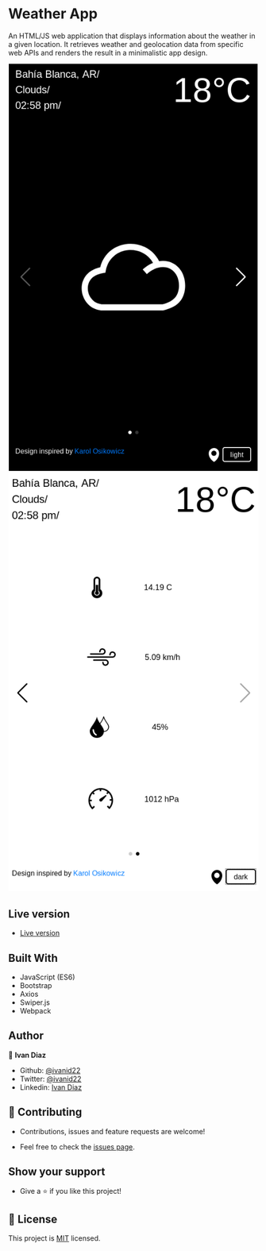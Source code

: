 # Weather App
  An HTML/JS web application that displays information about the weather in a given location. It retrieves weather and geolocation data from specific web APIs and renders the result in a minimalistic app design.

  ![Dark-1](./dark-1.png) ![Light-2](./light-2.png)
  ## Live version
  - [Live version](https://iid-weather-app.netlify.app/) 
  
  ## Built With
  - JavaScript (ES6)
  - Bootstrap
  - Axios
  - Swiper.js
  - Webpack

  ## Author

  👤 **Ivan Diaz**

  - Github: [@ivanid22](https://github.com/ivanid22)
  - Twitter: [@ivanid22](https://twitter.com/ivanid22)
  - Linkedin: [Ivan Diaz](www.linkedin.com/in/ivanid22)

  ## 🤝 Contributing

   - Contributions, issues and feature requests are welcome!

   - Feel free to check the [issues page](https://github.com/ivanid22/restaurant-page/issues).

  ## Show your support

   - Give a ⭐️ if you like this project!

  ## 📝 License

  This project is [MIT](lic.url) licensed.
